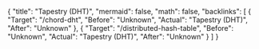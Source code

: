 {
	"title": "Tapestry (DHT)",
	"mermaid": false,
	"math": false,
	"backlinks": [
		{
			"Target": "/chord-dht",
			"Before": "Unknown",
			"Actual": "Tapestry (DHT)",
			"After": "Unknown"
		},
		{
			"Target": "/distributed-hash-table",
			"Before": "Unknown",
			"Actual": "Tapestry (DHT)",
			"After": "Unknown"
		}
	]
}

